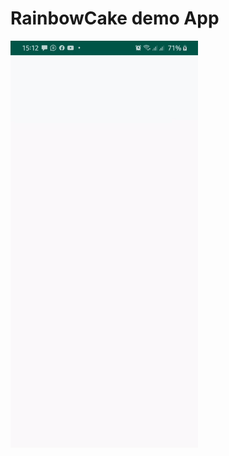 # RainbowCake demo App

<img src="https://github.com/eric-ampire/android-rainbowcake-demo/blob/master/image.gif" width="300px" />
